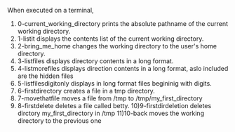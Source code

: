 When executed on a terminal,
1) 0-current_working_directory prints the absolute pathname of the current working directory.
2) 1-listit displays the contents list of the current working directory.
3) 2-bring_me_home changes the working directory to the user's home directory.
4) 3-listfiles displays directory contents in a long format.
5) 4-listmorefiles displays direction contents in a long format, aslo included are the hidden files
6) 5-listfilesdigitonly displays in long format files begininig with digits.
7) 6-firstdirectory creates a file in a tmp directory.
8) 7-movethatfile moves a file from /tmp to /tmp/my_first_directory
9) 8-firstdelete deletes a file called betty.
10)9-firstdirdeletion deletes dirctory my_first_directory in /tmp
11)10-back moves the working directory to the  previous one

